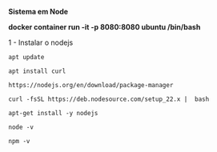**Sistema em Node**

**docker container run -it -p 8080:8080 ubuntu /bin/bash**

1 - Instalar o nodejs

    apt update

    apt install curl

    https://nodejs.org/en/download/package-manager

    curl -fsSL https://deb.nodesource.com/setup_22.x |  bash

    apt-get install -y nodejs

    node -v

    npm -v
